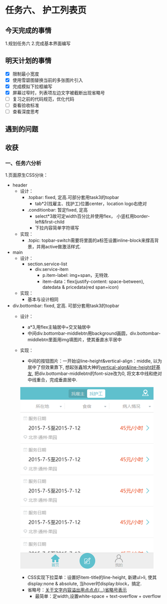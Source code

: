 # 任务六、 护工列表页

## 今天完成的事情

1.规划任务六
2.完成基本界面编写

## 明天计划的事情

- [x] 限制最小宽度
- [x] 使用雪碧图替换当前的多张图片引入
- [x] 完成模拟下拉框编写
- [x] 屏幕过窄时，列表项左边文字被截断出现省略号
- [ ] 复习之前的代码规范，优化代码
- [ ] 查看验收标准
- [ ] 查看深度思考

## 遇到的问题

## 收获

### 一、任务六分析

1.页面原生CSS分块：

- header
  - 设计：
    - .topbar: fixed, 定高.可部分套用task3的topbar
      - tab*2(找雇主、找护工)位置center，location logo右绝对
    - .conditionbar: 暂定fixed, 定高
      - select*3故可定width百分比并使用flex， 小竖杠用border-left&first-child
      - 下拉内容简单字符填写
  - 实现：
    - .topic: topbar-switch需要将里面的a标签设置inline-block来撑高背景，并用active做激活样式.
- main
  - 设计：
    - section.service-list
      - div.service-item
        - p.item-label: img+span，无特效.
        - item-data：flex(justify-content: space-between), datedata & pricedata(red span+icon)
  - 实现：
    - 基本与设计相同
- div.bottombar: fixed, 定高. 可部分套用task3的topbar
  - 设计：
    - a*3,用flex主轴居中+交叉轴居中
    - 中间div.bottombar-middlebtn用background画圆，div.bottombar-middlebtn里面用img填图片，使其垂直水平居中
  - 实现：
    - 中间的按钮图片：一开始设line-height&vertical-align：middle, 以为居中了但效果靠下, 想起张鑫旭大神的[vertical-algn&line-height好基友](http://www.zhangxinxu.com/wordpress/2015/08/css-deep-understand-vertical-align-and-line-height/), 把div.bottombar-middlebtn的font-size改为0, 将文本中线和绝对中线重合，完成垂直居中.

    ![效果图](effect_pic/effect_result.png)
    - CSS实现下拉菜单：设置好item-title的line-height, 新建ul>li, 使其display:none & absolute, 当hover时display:block，搞定.
    - 省略号：[关于文字内容溢出用点点点(…)省略号表示](https://www.zhangxinxu.com/wordpress/2009/09/%E5%85%B3%E4%BA%8E%E6%96%87%E5%AD%97%E5%86%85%E5%AE%B9%E6%BA%A2%E5%87%BA%E7%94%A8%E7%82%B9%E7%82%B9%E7%82%B9-%E7%9C%81%E7%95%A5%E5%8F%B7%E8%A1%A8%E7%A4%BA/)
      - 最简单：定width,设置white-space + text-overflow + overflow